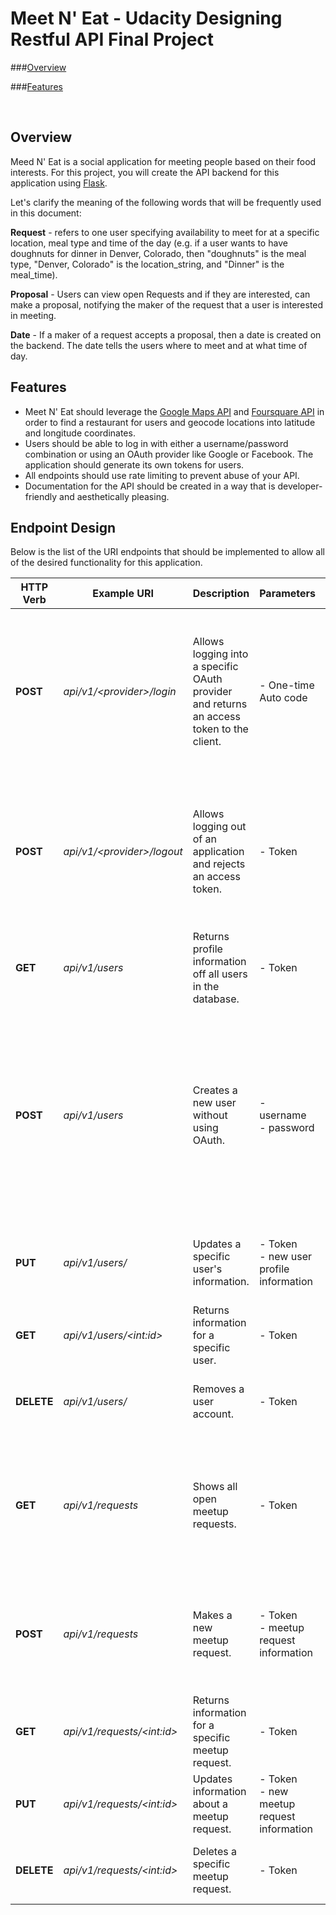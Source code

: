 # Meet N' Eat - Udacity Designing Restful API Final Project

###[Overview](#overview)

###[Features](#features)

<br>

## Overview <a id="overview"></a>
Meed N' Eat is a social application for meeting people based on their food interests. For this project, you will create the API backend for this application using [Flask](http://flask.pocoo.org/).

Let's clarify the meaning of the following words that will be frequently used in this document:

**Request** - refers to one user specifying availability to meet for at a specific location, meal type and time of the day (e.g. if a user wants to have doughnuts for dinner in Denver, Colorado, then "doughnuts" is the meal type, "Denver, Colorado" is the location_string, and "Dinner" is the meal_time).

**Proposal** - Users can view open Requests and if they are interested, can make a proposal, notifying the maker of the request that a user is interested in meeting.

**Date** - If a maker of a request accepts a proposal, then a date is created on the backend. The date tells the users where to meet and at what time of day.

## Features <a id="features"></a>
* Meet N' Eat should leverage the [Google Maps API](https://developers.google.com/maps/?hl=en) and [Foursquare API](https://developer.foursquare.com/) in order to find a restaurant for users and geocode locations into latitude and longitude coordinates.
* Users should be able to log in with either a username/password combination or using an OAuth provider like Google or Facebook. The application should generate its own tokens for users.
* All endpoints should use rate limiting to prevent abuse of your API.
* Documentation for the API should be created in a way that is developer-friendly and aesthetically pleasing.

## Endpoint Design <a id="endpoint-design"></a>
Below is the list of the URI endpoints that should be implemented to allow all of the desired functionality for this application. 

HTTP Verb | Example URI | Description | Parameters | Logic/Security
------------ | ------------- | ------------- | ------------- | -------------
**POST** | *api/v1/\<provider\>/login* | Allows logging into a specific OAuth provider and returns an access token to the client. | - One-time Auto code | Server looks up user based upon the email address associated with the access token to identify user. <br> If no user exists, then a new one is created.
**POST** | *api/v1/\<provider\>/logout* | Allows logging out of an application and rejects an access token. | - Token | Server looks up user based upon the email address associated with the access token to identify user. <br> It user doesn't exist, return an error.
**GET** | *api/v1/users* | Returns profile information off all users in the database. | - Token | Only logged in users can view user profiles. 
**POST** | *api/v1/users* | Creates a new user without using OAuth. | - username <br> - password | highly recommended to implement secure HTTP if this endpoint is implemented. <br> As long as an existing username isn't in the database, create a new user, otherwise, return an appropriate error.
**PUT** | *api/v1/users/* | Updates a specific user's information. | - Token <br> - new user profile information | Server checks token to make sure only the logged in user can update its profile.
**GET** | *api/v1/users/\<int:id\>* | Returns information for a specific user. | - Token | Only logged in users can view profile information. 
**DELETE** | *api/v1/users/* | Removes a user account. | - Token | Only the user with the correct token can erase its account. 
**GET** | *api/v1/requests* | Shows all open meetup requests. | - Token | Only logged in users can view all open requests. <br> **Advanced feature**: a user should now see their own requests, only everyone else's. 
**POST** | *api/v1/requests* | Makes a new meetup request. | - Token <br> - meetup request information | Only logged in users can make meetup requests. The id of the maker of the request is stored in each request object. 
**GET** | *api/v1/requests/\<int:id\>* | Returns information for a specific meetup request. | - Token | Only logged in users can view the details of a meetup request. 
**PUT** | *api/v1/requests/\<int:id\>* | Updates information about a meetup request. | - Token <br> - new meetup request information | Only the original maker of the request should be able to edit it. 
**DELETE** | *api/v1/requests/\<int:id\>* | Deletes a specific meetup request. | - Token | Only the original maker of the request should be able to delete it. 

